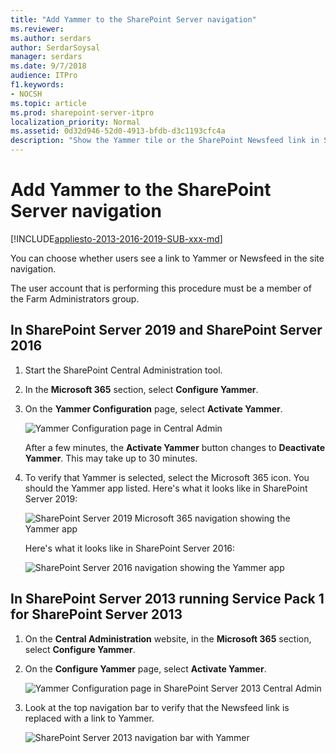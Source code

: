 ```yaml
---
title: "Add Yammer to the SharePoint Server navigation"
ms.reviewer: 
ms.author: serdars
author: SerdarSoysal
manager: serdars
ms.date: 9/7/2018
audience: ITPro
f1.keywords:
- NOCSH
ms.topic: article
ms.prod: sharepoint-server-itpro
localization_priority: Normal
ms.assetid: 0d32d946-52d0-4913-bfdb-d3c1193cfc4a
description: "Show the Yammer tile or the SharePoint Newsfeed link in SharePoint Server navigation."
---
```


# Add Yammer to the SharePoint Server navigation

[!INCLUDE[appliesto-2013-2016-2019-SUB-xxx-md](../includes/appliesto-2013-2016-2019-SUB-xxx-md.md)]

You can choose whether users see a link to Yammer or Newsfeed in the site navigation.

The user account that is performing this procedure must be a member of the Farm Administrators group.

## In SharePoint Server 2019 and SharePoint Server 2016

1. Start the SharePoint Central Administration tool.

2. In the **Microsoft 365** section, select **Configure Yammer**.

3. On the **Yammer Configuration** page, select **Activate Yammer**.

     ![Yammer Configuration page in Central Admin](../media/yammer-spserver-config.png) 
   
     After a few minutes, the **Activate Yammer** button changes to **Deactivate Yammer**. This may take up to 30 minutes.

4. To verify that Yammer is selected, select the Microsoft 365 icon. You should the Yammer app listed.
    Here's what it looks like in SharePoint Server 2019:

     ![SharePoint Server 2019 Microsoft 365 navigation showing the Yammer app](../media/yammer_spserver_apps2019.png)

    Here's what it looks like in SharePoint Server 2016: 

     ![SharePoint Server 2016 navigation showing the Yammer app](../media/yammer-tile-sharepoint.png)

## In SharePoint Server 2013 running Service Pack 1 for SharePoint Server 2013
 
1. On the **Central Administration** website, in the **Microsoft 365** section, select **Configure Yammer**.

2. On the **Configure Yammer** page, select **Activate Yammer**. 
     
     ![Yammer Configuration page in SharePoint Server 2013 Central Admin](../media/yammer-spserver-config.png)
  
3. Look at the top navigation bar to verify that the Newsfeed link is replaced with a link to Yammer. 

    ![SharePoint Server 2013 navigation bar with Yammer](../media/Yammerinonpremnavbar.gif)
    

